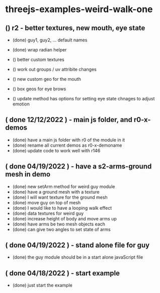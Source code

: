 # threejs-examples-weird-walk-one

## () r2 - better textures, new mouth, eye state
* (done) guy1, guy2, ... default names
* (done) wrap radian helper

* () better custom textures
* () work out groups / uv attribite changes
* () new custom geo for the mouth
* () box geos for eye brows
* () update method has options for setting eye state chnages to adjust emotion

## ( done 12/12/2022 ) - main js folder, and r0-x-demos
* (done) have a main js folder with r0 of the module in it
* (done) rename all current demos as r0-x-demoname
* (done) update code to work well with r146

## ( done 04/19/2022 ) - have a s2-arms-ground mesh in demo
* (done) new setArm method for weird guy module
* (done) have a ground mesh with a texture
* (done) I will want texture for the ground mesh
* (done) move guy on top of mesh
* (done) I would like to have a looping walk effect
* (done) data textures for weird guy
* (done) increase height of body and move arms up
* (done) have arms be two mesh objects each
* (done) can give two angles to set state of arms

## ( done 04/19/2022 ) - stand alone file for guy
* (done) the guy module should be in a start alone javaScript file

## ( done 04/18/2022 ) - start example
* (done) just start the example
